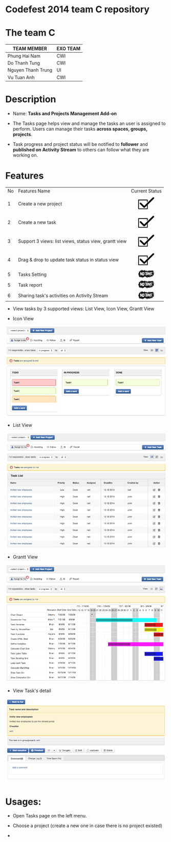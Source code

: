 Codefest 2014 team C repository
===========

# The team C

TEAM MEMBER | EXO TEAM
------------ | ------------- 
Phung Hai Nam | CWI
Do Thanh Tung | CWI
Nguyen Thanh Trung | UI
Vu Tuan Anh | CWI


# Description 

- Name: <b>Tasks and Projects Management Add-on</b>

- The Tasks page helps view and manage the tasks an user is assigned to perform. Users can manage their tasks <b>across spaces, groups, projects</b>.

- Task progress and project status will be notified to <b>follower</b> and <b>published on Activity Stream</b> to others can follow what they are working on.

# Features

<table>
<tr><td>No</td><td>Features Name</td><td>Current Status</td></tr>
<tr><td>1</td><td>Create a new project</td><td style="text-align: center;"><img src="source-html/task/ok1.png" alt="implemented"/ style="width:50px;"></td></tr>
<tr><td>2</td><td>Create a new task</td><td style="text-align: center;"><img src="source-html/task/ok1.png" alt="implemented"/ style="width:50px;"></td></tr>
<tr><td>3</td><td>Support 3 views: list views, status view, grantt view</td><td style="text-align: center;"><img src="source-html/task/ok1.png" alt="implemented"/ style="width:50px;"></td></tr>
<tr><td>4</td><td>Drag & drop to update task status in status view</td><td style="text-align: center;"><img src="source-html/task/ok1.png" alt="implemented"/ style="width:50px;"></td></tr>

<tr><td>5</td><td>Tasks Setting</td><td style="text-align: center;"><img src="source-html/task/notime.jpg" alt="not enough time" style="width:50px;"/></td></tr>
<tr><td>5</td><td>Task report</td><td style="text-align: center;"><img src="source-html/task/notime.jpg" alt="not enough time" style="width:50px;"/></td></tr>
<tr><td>6</td><td>Sharing task's activities on Activity Stream</td><td style="text-align: center;"><img src="source-html/task/notime.jpg" alt="not enough time" style="width:50px;"/></td></tr>
</table>

- View tasks by 3 supported views: List View, Icon View, Grantt View

* Icon View

<img src="https://raw.githubusercontent.com/exo-codefest/2014-team-C/master/source-html/task/icon_view.png" />

* List View

<img src="https://raw.githubusercontent.com/exo-codefest/2014-team-C/master/source-html/task/list_view.png" />

* Grantt View

<img src="https://raw.githubusercontent.com/exo-codefest/2014-team-C/master/source-html/task/grantt_view.png" />


* View Task's detail

<img src="https://raw.githubusercontent.com/exo-codefest/2014-team-C/master/source-html/task/task-detail.png" />

# Usages:

- Open Tasks page on the left menu.

- Choose a project (create a new one in case there is no project existed)

- 